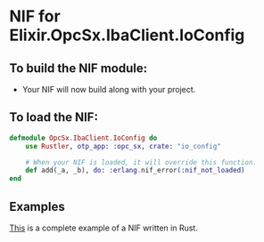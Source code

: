 # NIF for Elixir.OpcSx.IbaClient.IoConfig

## To build the NIF module:

- Your NIF will now build along with your project.

## To load the NIF:

```elixir
defmodule OpcSx.IbaClient.IoConfig do
    use Rustler, otp_app: :opc_sx, crate: "io_config"

    # When your NIF is loaded, it will override this function.
    def add(_a, _b), do: :erlang.nif_error(:nif_not_loaded)
end
```

## Examples

[This](https://github.com/hansihe/NifIo) is a complete example of a NIF written in Rust.
